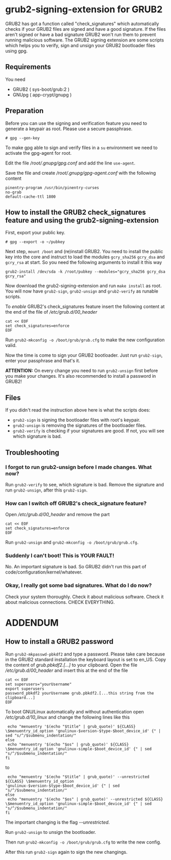 # grub2-signing-extension for GRUB2

GRUB2 has got a function called "check\_signatures" which automatically checks if your GRUB2 files are signed and have a good signature. If the files aren't signed or have a bad signature GRUB2 won't run them to prevent running malicious software.
The GRUB2 signing extension are some scripts which helps you to verify, sign and unsign your GRUB2 bootloader files using gpg. 



## Requirements

You need

* GRUB2 ( sys-boot/grub:2 )
* GNUpg ( app-crypt/gnupg )



## Preparation

Before you can use the signing and verification feature you need to generate a keypair as root. Please use a secure passphrase.

`# gpg --gen-key`


To make gpg able to sign and verify files in a `su` environment we need to activate the gpg-agent for root. 

Edit the file _/root/.gnupg/gpg.conf_ and add the line `use-agent`.

Save the file and create _/root/.gnupg/gpg-agent.conf_ with the following content

    pinentry-program /usr/bin/pinentry-curses
    no-grab
    default-cache-ttl 1800



## How to install the GRUB2 check\_signatures feature and using the grub2-signing-extension

First, export your public key.

`# gpg --export -o ~/pubkey`


Next step, `mount /boot` and (re)install GRUB2. You need to install the public key into the core and instruct to load the modules `gcry_sha256` `gcry_dsa` and `gcry_rsa` at start. So you need the following arguments to install it this way

`grub2-install /dev/sda -k /root/pubkey --modules="gcry_sha256 gcry_dsa gcry_rsa"`


Now download the grub2-signing-extension and run `make install` as root. You will now have `grub2-sign`, `grub2-unsign` and `grub2-verify` as runable scripts.


To _enable_ GRUB2's check\_signatures feature insert the following content at the end of the file of */etc/grub.d/00_header* 

    cat << EOF
    set check_signatures=enforce
    EOF


Run `grub2-mkconfig -o /boot/grub/grub.cfg` to make the new configuration valid.

Now the time is come to sign your GRUB2 bootloader. Just run `grub2-sign`, enter your passphrase and that's it.


**ATTENTION:** On every change you need to run `grub2-unsign` first before you make your changes. It's also recommended to install a password in GRUB2!






## Files

If you didn't read the instruction above here is what the scripts does:

* `grub2-sign` is signing the bootloader files with root's keypair.
* `grub2-unsign` is removing the signatures of the bootloader files.
* `grub2-verify` is checking if your signatures are good. If not, you will see which signature is bad.



## Troubleshooting

### I forgot to run grub2-unsign before I made changes. What now?

Run `grub2-verify` to see, which signature is bad. Remove the signature and run `grub2-unsign`, after this `grub2-sign`.


### How can I switch off GRUB2's check_signature feature?

Open */etc/grub.d/00_header* and remove the part 

    cat << EOF
    set check_signatures=enforce
    EOF

Run `grub2-unsign` and `grub2-mkconfig -o /boot/grub/grub.cfg`.


### Suddenly I can't boot! This is YOUR FAULT!

No. An important signature is bad. So GRUB2 didn't run this part of code/configuration/kernel/whatever.


### Okay, I really got some bad signatures. What do I do now?

Check your system thoroughly. Check it about malicious software. Check it about malicious connections. CHECK EVERYTHING.



# ADDENDUM

## How to install a GRUB2 password

Run `grub2-mkpasswd-pbkdf2` and type a password. Please take care because in the GRUB2 standard installation the keyboard layout is set to en\_US.
Copy the content of *grub.pbkdf2.[...]* to your clipboard. Open the file */etc/grub.d/00_header* and insert this at the end of the file

    cat << EOF
    set superusers="yourUsername"
    export superusers
    password_pbkdf2 yourUsername grub.pbkdf2.[...this string from the clipboard...]
    EOF

To boot GNU/Linux automatically and without authentication open */etc/grub.d/10_linux* and change the following lines like this

     echo "menuentry '$(echo "$title" | grub_quote)' ${CLASS} \$menuentry_id_option 'gnulinux-$version-$type-$boot_device_id' {" | sed "s/^/$submenu_indentation/"
    else
     echo "menuentry '$(echo "$os" | grub_quote)' ${CLASS} \$menuentry_id_option 'gnulinux-simple-$boot_device_id' {" | sed "s/^/$submenu_indentation/"
    fi

to

     echo "menuentry '$(echo "$title" | grub_quote)' --unrestricted ${CLASS} \$menuentry_id_option 'gnulinux-$version-$type-$boot_device_id' {" | sed "s/^/$submenu_indentation/"
    else
     echo "menuentry '$(echo "$os" | grub_quote)' --unrestricted ${CLASS} \$menuentry_id_option 'gnulinux-simple-$boot_device_id' {" | sed "s/^/$submenu_indentation/"
    fi

The important changing is the flag *--unrestricted*.


Run `grub2-unsign` to unsign the bootloader. 

Then run `grub2-mkconfig -o /boot/grub/grub.cfg` to write the new config. 

After this run `grub2-sign` again to sign the new changings.

